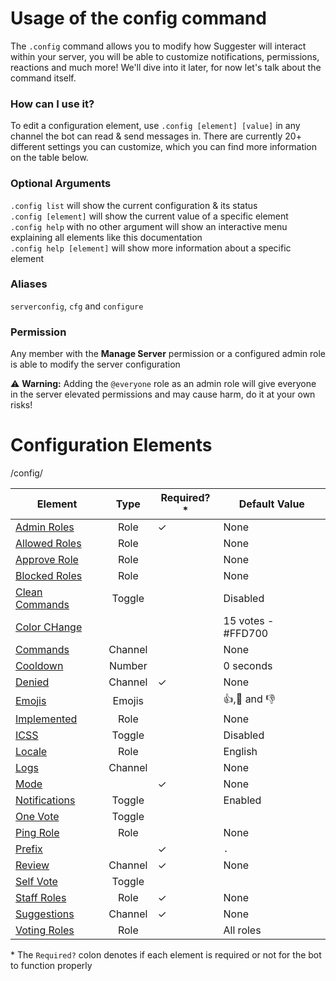 # Usage of the config command

The `.config` command allows you to modify how Suggester will interact within your server, you will be able to customize notifications, permissions, reactions and much more! We'll dive into it later, for now let's talk about the command itself.

### How can I use it?

To edit a configuration element, use `.config [element] [value]` in any channel the bot can read & send messages in. There are currently 20+ different settings you can customize, which you can find more information on the table below.

### Optional Arguments

`.config list` will show the current configuration & its status\
`.config [element]` will show the current value of a specific element\
`.config help` with no other argument will show an interactive menu explaining all elements like this documentation\
`.config help [element]` will show more information about a specific element

### Aliases
`serverconfig`, `cfg` and `configure`

### Permission
Any member with the **Manage Server** permission or a configured admin role is able to modify the server configuration

⚠ **Warning:** Adding the `@everyone` role as an admin role will give everyone in the server elevated permissions and may cause harm, do it at your own risks!

# Configuration Elements
/config/


| Element                                       |                Type                          |   Required?*          | Default Value         |
|-----------------------------------------------|:--------------------------------------------:|-----------------------|-----------------------|
| [Admin Roles](/config/adminroles)             | Role                                         |        ✓              |      None               |
| [Allowed Roles](/config/allowedroles.md)      | Role                                         |                       |         None              | 
| [Approve Role](/config/approverole.md)        | Role                                         |                       |         None              |
| [Blocked Roles](/config/blockedroles.md)      | Role                                         |                       |         None              |
| [Clean Commands](/config/cleancommands.md)    | Toggle                                       |                       |         Disabled              |
| [Color CHange](/config/colorchange.md)        |                                              |                       | 15 votes - #FFD700     |
| [Commands](/config/commands.md)               | Channel                                      |                       |         None              |
| [Cooldown](/config/cooldown.md)               | Number                                       |                       |       0 seconds                |
| [Denied](/config/denied.md)                   | Channel                                      |           ✓           |         None              |
| [Emojis](/config/emojis.md)                   | Emojis                                       |                       |          👍,🤷 and 👎             |
| [Implemented](/config/implemented.md)         | Role                                         |                       |        None               |
| [ICSS](/config/inchannelsuggestions)          | Toggle                                       |                       |         Disabled              |
| [Locale](/config/locale.md)                   | Role                                         |                       |          English             |
| [Logs](/config/logs.md)                       | Channel                                      |                       |            None           |
| [Mode](/config/mode.md)                       |                                              |           ✓            |            None          |
| [Notifications](/config/notify.md)            |  Toggle                                      |                       |            Enabled           |
| [One Vote](/config/onevote.md)                |  Toggle                                      |                       |                       |
| [Ping Role](/config/pingrole.md)              | Role                                         |                       |   None                    |
| [Prefix](/config/prefix.md)                   |                                              |          ✓             |     `.`                  |
| [Review](/config/review.md)                   | Channel                                      |          ✓             |     None                  |
| [Self Vote](/config/selfvote.md)              | Toggle                                       |                       |                                |
| [Staff Roles](/config/staffroles.md)          | Role                                         |           ✓            |       None                      |
| [Suggestions](/config/suggestions.md)         | Channel                                      |          ✓             |       None                      |
| [Voting Roles](/config/voting.md)             | Role                                         |                        |       All roles                  |

\* The `Required?` colon denotes if each element is required or not for the bot to function properly


